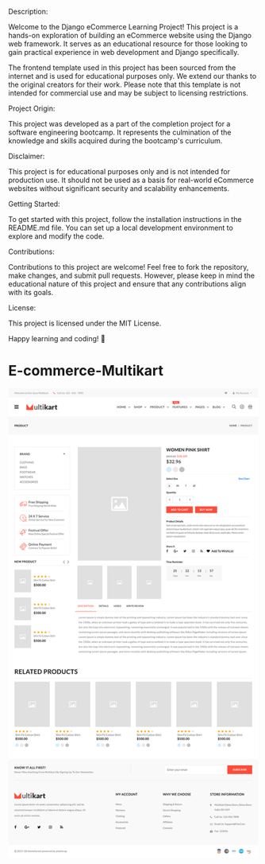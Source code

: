 Description:

Welcome to the Django eCommerce Learning Project! This project is a hands-on exploration of building an eCommerce website using the Django web framework. It serves as an educational resource for those looking to gain practical experience in web development and Django specifically.

The frontend template used in this project has been sourced from the internet and is used for educational purposes only. We extend our thanks to the original creators for their work. Please note that this template is not intended for commercial use and may be subject to licensing restrictions.

Project Origin:

This project was developed as a part of the completion project for a software engineering bootcamp. It represents the culmination of the knowledge and skills acquired during the bootcamp's curriculum.

Disclaimer:

This project is for educational purposes only and is not intended for production use. It should not be used as a basis for real-world eCommerce websites without significant security and scalability enhancements.

Getting Started:

To get started with this project, follow the installation instructions in the README.md file. You can set up a local development environment to explore and modify the code.

Contributions:

Contributions to this project are welcome! Feel free to fork the repository, make changes, and submit pull requests. However, please keep in mind the educational nature of this project and ensure that any contributions align with its goals.

License:

This project is licensed under the MIT License.

Happy learning and coding! 🚀


# E-commerce-Multikart
![multikart image](multikart.png)



